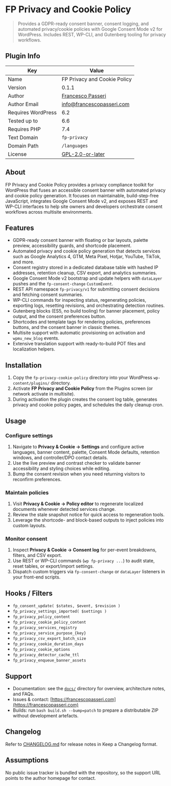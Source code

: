 # FP Privacy and Cookie Policy

> Provides a GDPR-ready consent banner, consent logging, and automated privacy/cookie policies with Google Consent Mode v2 for WordPress. Includes REST, WP-CLI, and Gutenberg tooling for privacy workflows.

## Plugin Info

| Key | Value |
| --- | --- |
| Name | FP Privacy and Cookie Policy |
| Version | 0.1.1 |
| Author | [Francesco Passeri](https://francescopasseri.com) |
| Author Email | [info@francescopasseri.com](mailto:info@francescopasseri.com) |
| Requires WordPress | 6.2 |
| Tested up to | 6.6 |
| Requires PHP | 7.4 |
| Text Domain | `fp-privacy` |
| Domain Path | `/languages` |
| License | [GPL-2.0-or-later](LICENSE) |

## About

FP Privacy and Cookie Policy provides a privacy compliance toolkit for WordPress that fuses an accessible consent banner with automated privacy and cookie policy generation. It focuses on maintainable, build-step-free JavaScript, integrates Google Consent Mode v2, and exposes REST and WP-CLI interfaces to help site owners and developers orchestrate consent workflows across multisite environments.

## Features

- GDPR-ready consent banner with floating or bar layouts, palette preview, accessibility guards, and shortcode placement.
- Automated privacy and cookie policy generation that detects services such as Google Analytics 4, GTM, Meta Pixel, Hotjar, YouTube, TikTok, and more.
- Consent registry stored in a dedicated database table with hashed IP addresses, retention cleanup, CSV export, and analytics summaries.
- Google Consent Mode v2 bootstrap and update helpers with `dataLayer` pushes and the `fp-consent-change` `CustomEvent`.
- REST API namespace `fp-privacy/v1` for submitting consent decisions and fetching consent summaries.
- WP-CLI commands for inspecting status, regenerating policies, exporting logs, resetting revisions, and orchestrating detection routines.
- Gutenberg blocks (ES5, no build tooling) for banner placement, policy output, and the consent preferences button.
- Shortcodes and template tags for rendering policies, preferences buttons, and the consent banner in classic themes.
- Multisite support with automatic provisioning on activation and `wpmu_new_blog` events.
- Extensive translation support with ready-to-build POT files and localization helpers.

## Installation

1. Copy the `fp-privacy-cookie-policy` directory into your WordPress `wp-content/plugins/` directory.
2. Activate **FP Privacy and Cookie Policy** from the Plugins screen (or network activate in multisite).
3. During activation the plugin creates the consent log table, generates privacy and cookie policy pages, and schedules the daily cleanup cron.

## Usage

### Configure settings

1. Navigate to **Privacy & Cookie → Settings** and configure active languages, banner content, palette, Consent Mode defaults, retention windows, and controller/DPO contact details.
2. Use the live preview and contrast checker to validate banner accessibility and styling choices while editing.
3. Bump the consent revision when you need returning visitors to reconfirm preferences.

### Maintain policies

1. Visit **Privacy & Cookie → Policy editor** to regenerate localized documents whenever detected services change.
2. Review the stale snapshot notice for quick access to regeneration tools.
3. Leverage the shortcode- and block-based outputs to inject policies into custom layouts.

### Monitor consent

1. Inspect **Privacy & Cookie → Consent log** for per-event breakdowns, filters, and CSV export.
2. Use REST or WP-CLI commands (`wp fp-privacy ...`) to audit state, reset tables, or export/import settings.
3. Dispatch custom triggers via `fp-consent-change` or `dataLayer` listeners in your front-end scripts.

## Hooks / Filters

- `fp_consent_update( $states, $event, $revision )`
- `fp_privacy_settings_imported( $settings )`
- `fp_privacy_policy_content`
- `fp_privacy_cookie_policy_content`
- `fp_privacy_services_registry`
- `fp_privacy_service_purpose_{key}`
- `fp_privacy_csv_export_batch_size`
- `fp_privacy_cookie_duration_days`
- `fp_privacy_cookie_options`
- `fp_privacy_detector_cache_ttl`
- `fp_privacy_enqueue_banner_assets`

## Support

- Documentation: see the [`docs/`](docs/) directory for overview, architecture notes, and FAQs.
- Issues & contact: [https://francescopasseri.com](https://francescopasseri.com)
- Builds: run `bash build.sh --bump=patch` to prepare a distributable ZIP without development artefacts.

## Changelog

Refer to [CHANGELOG.md](CHANGELOG.md) for release notes in Keep a Changelog format.

## Assumptions

No public issue tracker is bundled with the repository, so the support URL points to the author homepage for contact.
